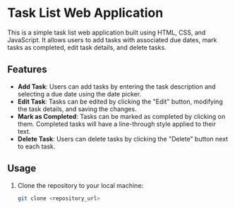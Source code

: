 # Task List Web Application

This is a simple task list web application built using HTML, CSS, and JavaScript. It allows users to add tasks with associated due dates, mark tasks as completed, edit task details, and delete tasks.

## Features

- **Add Task**: Users can add tasks by entering the task description and selecting a due date using the date picker.
- **Edit Task**: Tasks can be edited by clicking the "Edit" button, modifying the task details, and saving the changes.
- **Mark as Completed**: Tasks can be marked as completed by clicking on them. Completed tasks will have a line-through style applied to their text.
- **Delete Task**: Users can delete tasks by clicking the "Delete" button next to each task.

## Usage

1. Clone the repository to your local machine:

   ```bash
   git clone <repository_url>
